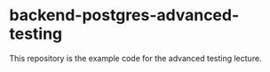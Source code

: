 # backend-postgres-advanced-testing

This repository is the example code for the advanced testing lecture.
